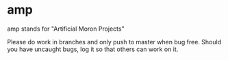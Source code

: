 # amp
amp stands for "Artificial Moron Projects"

Please do work in branches and only push to master when bug free. Should you have uncaught bugs, log it so that others can work on it.